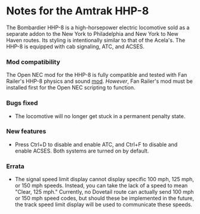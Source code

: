 # Notes for the Amtrak HHP-8

The Bombardier HHP-8 is a high-horsepower electric locomotive sold as a separate addon to the New York to Philadelphia and New York to New Haven routes. Its styling is intentionally similar to that of the Acela's. The HHP-8 is equipped with cab signaling, ATC, and ACSES.

### Mod compatibility

The Open NEC mod for the HHP-8 is fully compatible and tested with Fan Railer's HHP-8 physics and sound [mod](https://youtu.be/l_iytY0iz4I). *However*, Fan Railer's mod must be installed first for the Open NEC scripting to function.

### Bugs fixed

- The locomotive will no longer get stuck in a permanent penalty state.

### New features

- Press Ctrl+D to disable and enable ATC, and Ctrl+F to disable and enable ACSES. Both systems are turned on by default.

### Errata

- The signal speed limit display cannot display specific 100 mph, 125 mph, or 150 mph speeds. Instead, you can take the lack of a speed to mean "Clear, 125 mph." Currently, no Dovetail route can actually send 100 mph or 150 mph speed codes, but should these be implemented in the future, the track speed limit display will be used to communicate these speeds.